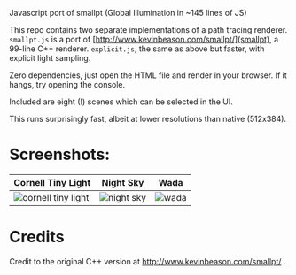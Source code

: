 Javascript port of smallpt (Global Illumination in ~145 lines of JS)

This repo contains two separate implementations of a path tracing renderer.
`smallpt.js` is a port of [http://www.kevinbeason.com/smallpt/](smallpt), a 99-line C++ renderer.
`explicit.js`, the same as above but faster, with explicit light sampling.

Zero dependencies, just open the HTML file and render in your browser. If it hangs, try opening the console.

Included are eight (!) scenes which can be selected in the UI.

This runs surprisingly fast, albeit at lower resolutions than native (512x384).

# Screenshots:

Cornell Tiny Light | Night Sky | Wada
:------------------|-----------|-----
![cornell tiny light](https://github.com/shur-complement/js-smallpt/assets/139090555/4826fdd6-f434-4782-b063-9ec86863584a) | ![night sky](https://github.com/shur-complement/js-smallpt/assets/139090555/2e3148ec-443b-4c3c-96cc-e0f1a0755b5e) | ![wada](https://github.com/shur-complement/js-smallpt/assets/139090555/7fe1e735-b887-477c-b5f4-f1a34eeefded)

# Credits

Credit to the original C++ version at http://www.kevinbeason.com/smallpt/ .
